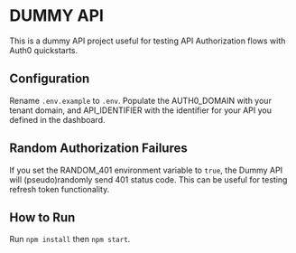 # DUMMY API

This is a dummy API project useful for testing API Authorization flows with Auth0 quickstarts.

## Configuration

Rename `.env.example` to `.env`. Populate the AUTH0_DOMAIN with your tenant domain, and API_IDENTIFIER with the identifier for your API you defined in the dashboard.

## Random Authorization Failures

If you set the RANDOM_401 environment variable to `true`, the Dummy API will (pseudo)randomly send 401 status code. This can be useful for testing refresh token functionality.

## How to Run

Run `npm install` then  `npm start`.